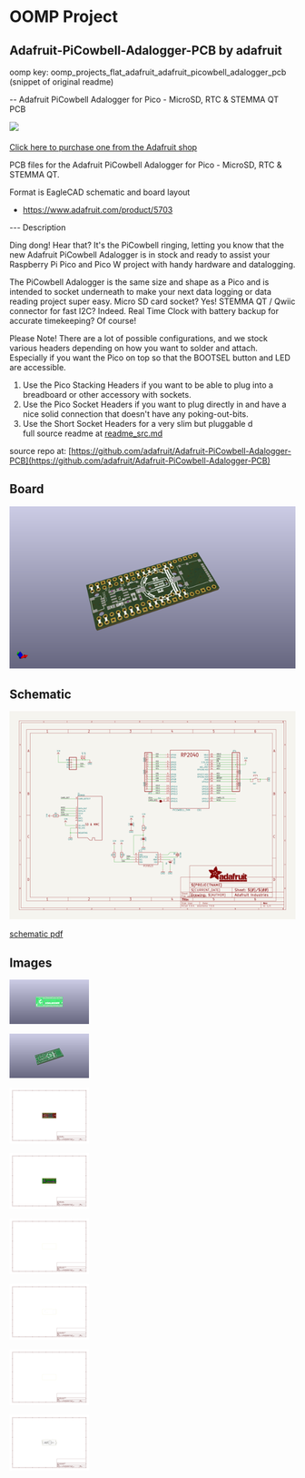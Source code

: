 # OOMP Project  
## Adafruit-PiCowbell-Adalogger-PCB  by adafruit  
  
oomp key: oomp_projects_flat_adafruit_adafruit_picowbell_adalogger_pcb  
(snippet of original readme)  
  
-- Adafruit PiCowbell Adalogger for Pico - MicroSD, RTC & STEMMA QT PCB  
  
<a href="http://www.adafruit.com/products/5703"><img src="assets/5703-01.jpg?raw=true" width="500px"><br/>  
Click here to purchase one from the Adafruit shop</a>  
  
PCB files for the Adafruit PiCowbell Adalogger for Pico - MicroSD, RTC & STEMMA QT.   
  
Format is EagleCAD schematic and board layout  
* https://www.adafruit.com/product/5703  
  
--- Description  
  
Ding dong! Hear that? It's the PiCowbell ringing, letting you know that the new Adafruit PiCowbell Adalogger is in stock and ready to assist your Raspberry Pi Pico and Pico W project with handy hardware and datalogging.  
  
The PiCowbell Adalogger is the same size and shape as a Pico and is intended to socket underneath to make your next data logging or data reading project super easy. Micro SD card socket? Yes! STEMMA QT / Qwiic connector for fast I2C? Indeed. Real Time Clock with battery backup for accurate timekeeping? Of course!  
  
Please Note! There are a lot of possible configurations, and we stock various headers depending on how you want to solder and attach. Especially if you want the Pico on top so that the BOOTSEL button and LED are accessible.  
  
1. Use the Pico Stacking Headers if you want to be able to plug into a breadboard or other accessory with sockets.  
2. Use the Pico Socket Headers if you want to plug directly in and have a nice solid connection that doesn't have any poking-out-bits.  
3. Use the Short Socket Headers for a very slim but pluggable d  
  full source readme at [readme_src.md](readme_src.md)  
  
source repo at: [https://github.com/adafruit/Adafruit-PiCowbell-Adalogger-PCB](https://github.com/adafruit/Adafruit-PiCowbell-Adalogger-PCB)  
## Board  
  
[![working_3d.png](working_3d_600.png)](working_3d.png)  
## Schematic  
  
[![working_schematic.png](working_schematic_600.png)](working_schematic.png)  
  
[schematic pdf](working_schematic.pdf)  
## Images  
  
[![working_3D_bottom.png](working_3D_bottom_140.png)](working_3D_bottom.png)  
  
[![working_3D_top.png](working_3D_top_140.png)](working_3D_top.png)  
  
[![working_assembly_page_01.png](working_assembly_page_01_140.png)](working_assembly_page_01.png)  
  
[![working_assembly_page_02.png](working_assembly_page_02_140.png)](working_assembly_page_02.png)  
  
[![working_assembly_page_03.png](working_assembly_page_03_140.png)](working_assembly_page_03.png)  
  
[![working_assembly_page_04.png](working_assembly_page_04_140.png)](working_assembly_page_04.png)  
  
[![working_assembly_page_05.png](working_assembly_page_05_140.png)](working_assembly_page_05.png)  
  
[![working_assembly_page_06.png](working_assembly_page_06_140.png)](working_assembly_page_06.png)  

